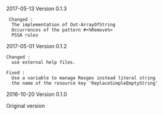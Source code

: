 ﻿2017-05-13    Version 0.1.3                                 
     
     Changed :
      The implementation of Out-ArrayOfString
      Occurrences of the pattern #<%Remove%>
      PSSA rules
     
2017-05-01    Version 0.1.2

    Changed :
      use external help files.

    Fixed :
      Use a variable to manage Rexgex instead literal string
      the name of the resource key 'ReplaceSimpleEmptyString'


2016-10-20    Version 0.1.0

   Original version